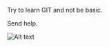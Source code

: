 Try to learn GIT and not be basic.

Send help.

![Alt text](https://media.giphy.com/media/l1KVaj5UcbHwrBMqI/giphy.gif)
